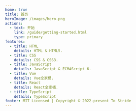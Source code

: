 ```yaml
---
home: true
title: 首页
heroImage: /images/hero.png
actions:
  - text: 开始
    link: /guide/getting-started.html
    type: primary
features:
  - title: HTML
    details: HTML & HTML5.
  - title: CSS
    details: CSS & CSS3.
  - title: JavaScript
    details: JavaScript & ECMAScript 6.
  - title: Vue
    details: Vue全家桶.
  - title: React
    details: React全家桶.
  - title: TypeScript
    details: TypeScript
footer: MIT Licensed | Copyright © 2022-present To Stride
---
```

